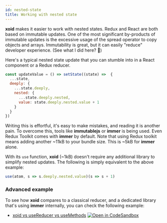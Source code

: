 ```yaml
---
id: nested-state
title: Working with nested state
---
```


**xoid** makes it easier to work with nested states. Redux and React are both based on immutable updates. One of the most significant by-products of immutable updates is the excessive usage of the spread operator to copy objects and arrays. Immutability is great, but it can easily "reduce" developer experience. (See what I did here? 🤣)

Here's a typical nested state update that you can stumble into in a React component or a Redux reducer.

```js
const updateValue = () => setState((state) =>  {
  ...state, 
  deeply: {
    ...state.deeply,
    nested: {
      ...state.deeply.nested,
      value: state.deeply.nested.value + 1
    }
  }
})
```

Writing this is effortful, it's easy to make mistakes, and reading it is another pain. To overcome this, tools like **immutablejs** or **immer** is being used. Even Redux Toolkit comes with **immer** by default. Note that using Redux toolkit means adding another ~11kB to your bundle size. This is ~5kB for **immer** alone.

 With its `use` function, **xoid** (~1kB) doesn't require any additional library to simplify nested updates. The following is simply equivalent to the above example:

```js
use(atom, s => s.deeply.nested.value)(s => s + 1)
```

### Advanced example

To see how **xoid** compares to a classical reducer, and a dedicated library that's using **immer** internally, you can check the following example:

- [xoid vs useReducer vs useMethods](https://github.com/onurkerimov/xoid/tree/master/examples/xoid-vs-usereducer-vs-usemethods) [![Open in CodeSandbox](https://img.shields.io/badge/Open%20in-CodeSandbox-blue?style=flat&colorA=4f2eb3&colorB=4f2eb3&logo=codesandbox)](https://githubbox.com/onurkerimov/xoid/tree/master/examples/xoid-vs-usereducer-vs-usemethods)